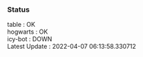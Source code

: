 ### Status


table : OK  
hogwarts : OK  
icy-bot : DOWN  
Latest Update : 2022-04-07 06:13:58.330712
